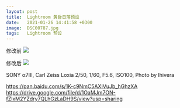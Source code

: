 ```yaml
---
layout: post
title:  Lightroom 黄昏日落预设
date:   2021-01-26 14:41:58 +0300
image:  DSC00787.jpg
tags:   Lightroom 预设
---
```


修改前
![]({{site.baseurl}}/img/DSC00787-2.jpg)

修改后
![]({{site.baseurl}}/img/DSC00787.jpg)

SONY α7Ⅲ, Carl Zeiss Loxia 2/50, 1/60, F5.6, ISO100, Photo by lhivera

https://pan.baidu.com/s/1K-c9NmC5AXIVuJb_hGhzXA
https://drive.google.com/file/d/1OaMJm7ON-fZlxM2YZdry7QLhGzLaDH9S/view?usp=sharing
